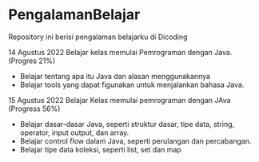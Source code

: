 # PengalamanBelajar
Repository ini berisi pengalaman belajarku di Dicoding

14 Agustus 2022
Belajar kelas memulai Pemrograman dengan Java. (Progres 21%)
  * Belajar tentang apa itu Java dan alasan menggunakannya
  * Belajar tools yang dapat figunakan untuk menjalankan bahasa Java.

15 Agustus 2022
Belajar Kelas memulai pemrograman dengan JAva (Progress 56%)
  * Belajar dasar-dasar Java, seperti struktur dasar, tipe data, string, operator, input output, dan array.
  * Belajar control flow dalam Java, seperti perulangan dan percabangan.
  * Belajar tipe data koleksi, seperti list, set dan map
